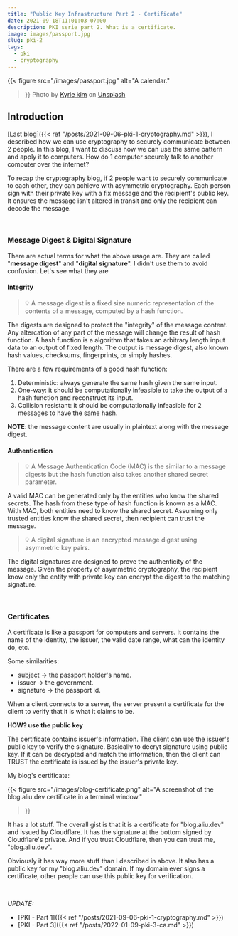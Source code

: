 ```yaml
---
title: "Public Key Infrastructure Part 2 - Certificate"
date: 2021-09-18T11:01:03-07:00
description: PKI serie part 2. What is a certificate.
image: images/passport.jpg
slug: pki-2
tags:
  - pki
  - cryptography
---
```


{{< figure
    src="/images/passport.jpg"
    alt="A calendar."
>}}
Photo by [Kyrie kim](https://unsplash.com/@convertkit) on [Unsplash](https://unsplash.com/)

## Introduction


[Last blog]({{< ref "/posts/2021-09-06-pki-1-cryptography.md" >}}), I described how we can use cryptography to securely communicate between 2 people. In this blog, I want to discuss how we can use the same pattern and apply it to computers. How do 1 computer securely talk to another computer over the internet?

To recap the cryptography blog, if 2 people want to securely communicate to each other, they can achieve with asymmetric cryptography. Each person sign with their private key with a fix message and the recipient's public key. It ensures the message isn't altered in transit and only the recipient can decode the message.

&nbsp;

### Message Digest & Digital Signature

There are actual terms for what the above usage are. They are called "**message digest**" and "**digital signature**". I didn't use them to avoid confusion. Let's see what they are

#### Integrity

> 💡 A message digest is a fixed size numeric representation of the contents of a message, computed by a hash function.

The digests are designed to protect the "integrity" of the message content. Any altercation of any part of the message will change the result of hash function. A hash function is a algorithm that takes an arbitrary length input data to an output of fixed length. The output is message digest, also known hash values, checksums, fingerprints, or simply hashes.

There are a few requirements of a good hash function:
1. Deterministic: always generate the same hash given the same input.
1. One-way: it should be computationally infeasible to take the output of a hash function and reconstruct its input.
1. Collision resistant: it should be computationally infeasible for 2 messages to have the same hash.

**NOTE**: the message content are usually in plaintext along with the message digest.

#### Authentication

> 💡 A Message Authentication Code (MAC) is the similar to a message digests but the hash function also takes another shared secret parameter.

A valid MAC can be generated only by the entities who know the shared secrets. The hash from these type of hash function is known as a MAC. With MAC, both entities need to know the shared secret. Assuming only trusted entities know the shared secret, then recipient can trust the message.


> 💡 A digital signature is an encrypted message digest using asymmetric key pairs.

The digital signatures are designed to prove the authenticity of the message. Given the property of asymmetric cryptography, the recipient know only the entity with private key can encrypt the digest to the matching signature.

&nbsp;

### Certificates

A certificate is like a passport for computers and servers. It contains the name of the identity, the issuer, the valid date range, what can the identity do, etc.

Some similarities:
* subject -> the passport holder's name.
* issuer -> the government.
* signature -> the passport id.


When a client connects to a server, the server present a certificate for the client to verify that it is what it claims to be. 


**HOW? use the public key**

The certificate contains issuer's information. The client can use the issuer's public key to verify the signature. Basically to decryt signature using public key. If it can be decrypted and match the information, then the client can TRUST the certificate is issued by the issuer's private key.


My blog's certificate:

{{< figure
    src="/images/blog-certificate.png"
    alt="A screenshot of the blog.aliu.dev certificate in a terminal window."
>}}

It has a lot stuff. The overall gist is that it is a certificate for "blog.aliu.dev" and issued by Cloudflare. It has the signature at the bottom signed by Cloudflare's private. And if you trust Cloudflare, then you can trust me, "blog.aliu.dev".


Obviously it has way more stuff than I described in above. It also has a public key for my "blog.aliu.dev" domain. If my domain ever signs a certificate, other people can use this public key for verification.

&nbsp;

_UPDATE:_
* [PKI - Part 1]({{< ref "/posts/2021-09-06-pki-1-cryptography.md" >}})
* [PKI - Part 3]({{< ref "/posts/2022-01-09-pki-3-ca.md" >}})